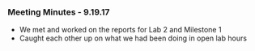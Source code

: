 ### Meeting Minutes - 9.19.17
* We met and worked on the reports for Lab 2 and Milestone 1
* Caught each other up on what we had been doing in open lab hours
